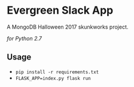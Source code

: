 # Evergreen Slack App

A MongoDB Halloween 2017 skunkworks project.

*for Python 2.7*

## Usage

* `pip install -r requirements.txt`
* `FLASK_APP=index.py flask run`
